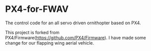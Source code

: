 # PX4-for-FWAV
The control code for an all servo driven ornithopter based on PX4.

This project is forked from PX4/Firmware(https://github.com/PX4/Firmware).
I have made some change for our flapping wing aerial vehicle.
